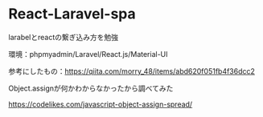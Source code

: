 # React-Laravel-spa

larabelとreactの繋ぎ込み方を勉強

環境：phpmyadmin/Laravel/React.js/Material-UI

参考にしたもの：https://qiita.com/morry_48/items/abd620f051fb4f36dcc2


Object.assignが何かわからなかったから調べてみた

https://codelikes.com/javascript-object-assign-spread/